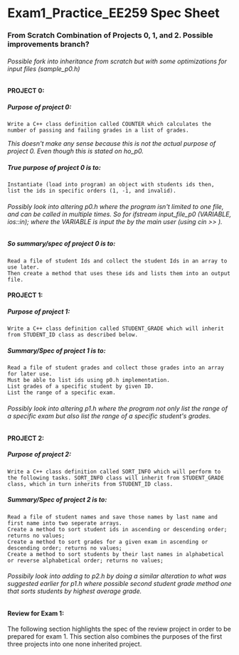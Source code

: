 # Exam1_Practice_EE259 Spec Sheet
### From Scratch Combination of Projects 0, 1, and 2. Possible improvements branch?

###### Possible fork into inheritance from scratch but with some optimizations for input files (sample_p0.h)

#### PROJECT 0:

##### Purpose of project 0:
	
	Write a C++ class definition called COUNTER which calculates the number of passing and failing grades in a list of grades.

*This doesn't make any sense because this is not the actual purpose of project 0. Even though this is stated on ho_p0.*

##### True purpose of project 0 is to:
	
	Instantiate (load into program) an object with students ids then,
	list the ids in specific orders (1, -1, and invalid).

###### Possibly look into altering p0.h where the program isn't limited to one file, and can be called in multiple times. So for ifstream input_file_p0 (VARIABLE, ios::in); where the VARIABLE is input the by the main user (using cin >> ).

##### So summary/spec of project 0 is to:
	
	Read a file of student Ids and collect the student Ids in an array to use later.
	Then create a method that uses these ids and lists them into an output file.

#### PROJECT 1:

##### Purpose of project 1:

	Write a C++ class definition called STUDENT_GRADE which will inherit from STUDENT_ID class as described below.

##### Summary/Spec of project 1 is to:

	Read a file of student grades and collect those grades into an array for later use.
	Must be able to list ids using p0.h implementation.
	List grades of a specific student by given ID.
	List the range of a specific exam.

###### Possibly look into altering p1.h where the program not only list the range of a specific exam but also list the range of a specific student's grades.

#### PROJECT 2:

##### Purpose of project 2:

	Write a C++ class definition called SORT_INFO which will perform to the following tasks. SORT_INFO class will inherit from STUDENT_GRADE class, which in turn inherits from STUDENT_ID class.

##### Summary/Spec of project 2 is to:

	Read a file of student names and save those names by last name and first name into two seperate arrays.
	Create a method to sort student ids in ascending or descending order; returns no values;
	Create a method to sort grades for a given exam in ascending or descending order; returns no values;
	Create a method to sort students by their last names in alphabetical or reverse alphabetical order; returns no values;

###### Possibily look into adding to p2.h by doing a similar alteration to what was suggested earlier for p1.h where possible second student grade method one that sorts students by highest average grade.

#### Review for Exam 1:

The following section highlights the spec of the review project in order to be prepared for exam 1. This section also combines the purposes of the first three projects into one none inherited project.


